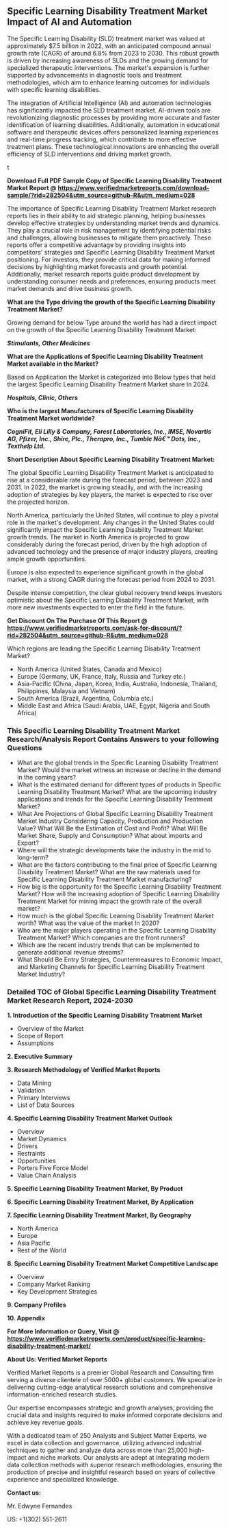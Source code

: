 <h2>Specific Learning Disability Treatment Market Impact of AI and Automation</h2><p>The Specific Learning Disability (SLD) treatment market was valued at approximately $7.5 billion in 2022, with an anticipated compound annual growth rate (CAGR) of around 6.8% from 2023 to 2030. This robust growth is driven by increasing awareness of SLDs and the growing demand for specialized therapeutic interventions. The market's expansion is further supported by advancements in diagnostic tools and treatment methodologies, which aim to enhance learning outcomes for individuals with specific learning disabilities.</p><p>The integration of Artificial Intelligence (AI) and automation technologies has significantly impacted the SLD treatment market. AI-driven tools are revolutionizing diagnostic processes by providing more accurate and faster identification of learning disabilities. Additionally, automation in educational software and therapeutic devices offers personalized learning experiences and real-time progress tracking, which contribute to more effective treatment plans. These technological innovations are enhancing the overall efficiency of SLD interventions and driving market growth.</p>t</p><p id="" class=""><strong>Download Full PDF Sample Copy of Specific Learning Disability Treatment Market Report @ <a href="https://www.verifiedmarketreports.com/download-sample/?rid=282504&utm_source=github-R&utm_medium=028" target="_blank">https://www.verifiedmarketreports.com/download-sample/?rid=282504&utm_source=github-R&utm_medium=028</a></strong></p><p>The importance of&nbsp;Specific Learning Disability Treatment Market research reports lies in their ability to aid strategic planning, helping businesses develop effective strategies by understanding market trends and dynamics. They play a crucial role in risk management by identifying potential risks and challenges, allowing businesses to mitigate them proactively. These reports offer a competitive advantage by providing insights into competitors' strategies and Specific Learning Disability Treatment Market positioning. For investors, they provide critical data for making informed decisions by highlighting market forecasts and growth potential. Additionally, market research reports guide product development by understanding consumer needs and preferences, ensuring products meet market demands and drive business growth.</p><p><strong>What are the&nbsp;Type driving the growth of the Specific Learning Disability Treatment Market?</strong></p><p id="" class="">Growing demand for below Type around the world has had a direct impact on the growth of the Specific Learning Disability Treatment Market:</p><em><strong>Stimulants, Other Medicines</strong></em></p><strong>What are the&nbsp;Applications&nbsp;of Specific Learning Disability Treatment Market available in the Market?</strong></p><p id="" class="">Based on Application the Market is categorized into Below types that held the largest Specific Learning Disability Treatment Market share In 2024.</p><em><strong>Hospitals, Clinic, Others</strong></em></p><strong>Who is the largest Manufacturers of Specific Learning Disability Treatment Market worldwide?</strong></p><p><em><strong>CogniFit, Eli Lilly & Company, Forest Laboratories, Inc., IMSE, Novartis AG, Pfizer, Inc., Shire, Plc., Therapro, Inc., Tumble Nâ€™ Dots, Inc., Texthelp Ltd.</strong></em></p><p id="" class=""><strong>Short Description About Specific Learning Disability Treatment Market:</strong></p><p>The global Specific Learning Disability Treatment Market is anticipated to rise at a considerable rate during the forecast period, between 2023 and 2031. In 2022, the market is growing steadily, and with the increasing adoption of strategies by key players, the market is expected to rise over the projected horizon.</p><p>North America, particularly the United States, will continue to play a pivotal role in the market's development. Any changes in the United States could significantly impact the Specific Learning Disability Treatment Market growth trends. The market in North America is projected to grow considerably during the forecast period, driven by the high adoption of advanced technology and the presence of major industry players, creating ample growth opportunities.</p><p>Europe is also expected to experience significant growth in the global market, with a strong CAGR during the forecast period from 2024 to 2031.</p><p>Despite intense competition, the clear global recovery trend keeps investors optimistic about the Specific Learning Disability Treatment Market, with more new investments expected to enter the field in the future.</p><p id="" class=""><strong>Get Discount On The Purchase Of This Report @ <a href="https://www.verifiedmarketreports.com/ask-for-discount/?rid=282504&utm_source=github-R&utm_medium=028" target="_blank">https://www.verifiedmarketreports.com/ask-for-discount/?rid=282504&utm_source=github-R&utm_medium=028</a></strong></p>Which regions are leading the Specific Learning Disability Treatment Market?</p><ul><li>North America (United States, Canada and Mexico)</li><li>Europe (Germany, UK, France, Italy, Russia and Turkey etc.)</li><li>Asia-Pacific (China, Japan, Korea, India, Australia, Indonesia, Thailand, Philippines, Malaysia and Vietnam)</li><li>South America (Brazil, Argentina, Columbia etc.)</li><li>Middle East and Africa (Saudi Arabia, UAE, Egypt, Nigeria and South Africa)</li></ul><h3 id="" class="">This Specific Learning Disability Treatment Market Research/Analysis Report Contains Answers to your following Questions</h3><ul><li>What are the global trends in the Specific Learning Disability Treatment Market? Would the market witness an increase or decline in the demand in the coming years?</li><li>What is the estimated demand for different types of products in Specific Learning Disability Treatment Market? What are the upcoming industry applications and trends for the Specific Learning Disability Treatment Market?</li><li>What Are Projections of Global Specific Learning Disability Treatment Market Industry Considering Capacity, Production and Production Value? What Will Be the Estimation of Cost and Profit? What Will Be Market Share, Supply and Consumption? What about imports and Export?</li><li>Where will the strategic developments take the industry in the mid to long-term?</li><li>What are the factors contributing to the final price of Specific Learning Disability Treatment Market? What are the raw materials used for Specific Learning Disability Treatment Market manufacturing?</li><li>How big is the opportunity for the Specific Learning Disability Treatment Market? How will the increasing adoption of Specific Learning Disability Treatment Market for mining impact the growth rate of the overall market?</li><li>How much is the global Specific Learning Disability Treatment Market worth? What was the value of the market In 2020?</li><li>Who are the major players operating in the Specific Learning Disability Treatment Market? Which companies are the front runners?</li><li>Which are the recent industry trends that can be implemented to generate additional revenue streams?</li><li>What Should Be Entry Strategies, Countermeasures to Economic Impact, and Marketing Channels for Specific Learning Disability Treatment Market Industry?</li></ul><h3 id="" class="">Detailed TOC of Global Specific Learning Disability Treatment Market Research Report, 2024-2030</h3><p id="" class=""><strong>1. Introduction of the Specific Learning Disability Treatment Market</strong></p><ul><li>Overview of the Market</li><li>Scope of Report</li><li>Assumptions</li></ul><p id="" class=""><strong>2. Executive Summary</strong></p><p id="" class=""><strong>3. Research Methodology of Verified Market Reports</strong></p><ul><li>Data Mining</li><li>Validation</li><li>Primary Interviews</li><li>List of Data Sources</li></ul><p id="" class=""><strong>4. Specific Learning Disability Treatment Market Outlook</strong></p><ul><li>Overview</li><li>Market Dynamics</li><li>Drivers</li><li>Restraints</li><li>Opportunities</li><li>Porters Five Force Model</li><li>Value Chain Analysis</li></ul><p id="" class=""><strong>5. Specific Learning Disability Treatment Market, By Product</strong></p><p id="" class=""><strong>6. Specific Learning Disability Treatment Market, By Application</strong></p><p id="" class=""><strong>7. Specific Learning Disability Treatment Market, By Geography</strong></p><ul><li>North America</li><li>Europe</li><li>Asia Pacific</li><li>Rest of the World</li></ul><p id="" class=""><strong>8. Specific Learning Disability Treatment Market Competitive Landscape</strong></p><ul><li>Overview</li><li>Company Market Ranking</li><li>Key Development Strategies</li></ul><p id="" class=""><strong>9. Company Profiles</strong></p><p id="" class=""><strong>10. Appendix</strong></p><p id="" class=""><strong>For More Information or Query, Visit @ <a href="https://www.verifiedmarketreports.com/product/specific-learning-disability-treatment-market/" target="_blank">https://www.verifiedmarketreports.com/product/specific-learning-disability-treatment-market/</a></strong></p><p id="" class=""><strong>About Us: Verified Market Reports</strong></p><p id="" class="">Verified Market Reports is a premier Global Research and Consulting firm serving a diverse clientele of over 5000+ global customers. We specialize in delivering cutting-edge analytical research solutions and comprehensive information-enriched research studies.</p><p id="" class="">Our expertise encompasses strategic and growth analyses, providing the crucial data and insights required to make informed corporate decisions and achieve key revenue goals.</p><p id="" class="">With a dedicated team of 250 Analysts and Subject Matter Experts, we excel in data collection and governance, utilizing advanced industrial techniques to gather and analyze data across more than 25,000 high-impact and niche markets. Our analysts are adept at integrating modern data collection methods with superior research methodologies, ensuring the production of precise and insightful research based on years of collective experience and specialized knowledge.</p><p id="" class=""><strong>Contact us:</strong></p><p id="" class="">Mr. Edwyne Fernandes</p><p id="" class="">US: +1(302) 551-2611</p>